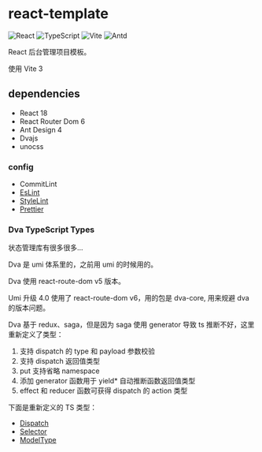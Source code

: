 # react-template

![React](https://img.shields.io/static/v1?label=React&message=v18&color=blue) ![TypeScript](https://img.shields.io/static/v1?label=TypeScript&message=v4&color=blue) ![Vite](https://img.shields.io/static/v1?label=Vite&message=v3&color=blue) ![Antd](https://img.shields.io/static/v1?label=Antd&message=v4&color=blue)

React 后台管理项目模板。

使用 Vite 3

## dependencies

- React 18
- React Router Dom 6
- Ant Design 4
- Dvajs
- unocss

### config

- CommitLint
- [EsLint](.eslintrc.js)
- [StyleLint](.stylelintrc.js)
- [Prettier](.prettierrc.js)

### Dva TypeScript Types

状态管理库有很多很多...

Dva 是 umi 体系里的，之前用 umi 的时候用的。

Dva 使用 react-route-dom v5 版本。

Umi 升级 4.0 使用了 react-route-dom v6，用的包是 dva-core, 用来规避 dva 的版本问题。

Dva 基于 redux、saga，但是因为 saga 使用 generator 导致 ts 推断不好，这里重新定义了类型：

1. 支持 dispatch 的 type 和 payload 参数校验
2. 支持 dispatch 返回值类型
3. put 支持省略 namespace
4. 添加 generator 函数用于 yield\* 自动推断函数返回值类型
5. effect 和 reducer 函数可获得 dispatch 的 action 类型

下面是重新定义的 TS 类型：

- [Dispatch](./src/hooks/useDispatch.ts)
- [Selector](./src/hooks/useSelector.ts)
- [ModelType](./src/types/redux.ts)
